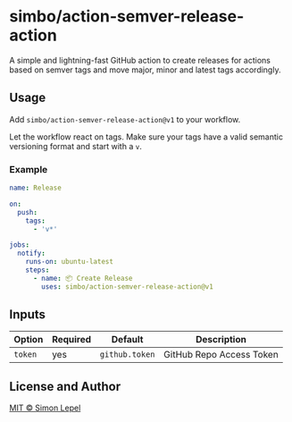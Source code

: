 # simbo/action-semver-release-action

A simple and lightning-fast GitHub action to create releases for actions based
on semver tags and move major, minor and latest tags accordingly.

## Usage

Add `simbo/action-semver-release-action@v1` to your workflow.

Let the workflow react on tags. Make sure your tags have a valid semantic
versioning format and start with a `v`.

### Example

```yml
name: Release

on:
  push:
    tags:
      - 'v*'

jobs:
  notify:
    runs-on: ubuntu-latest
    steps:
      - name: 📦 Create Release
        uses: simbo/action-semver-release-action@v1
```

## Inputs

| Option  | Required | Default        | Description              |
| ------- | -------- | -------------- | ------------------------ |
| `token` | yes      | `github.token` | GitHub Repo Access Token |

## License and Author

[MIT &copy; Simon Lepel](http://simbo.mit-license.org/)

